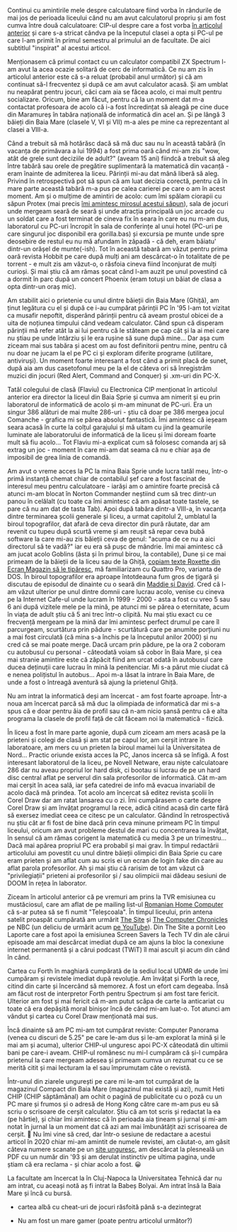 Continui cu amintirile mele despre calculatoare fiind vorba în rândurile de mai jos de perioada liceului când nu am avut calculatorul propriu și am fost cumva între două calculatoare: CIP-ul despre care a fost vorba [în articolul anterior](https://www.rusiczki.net/2021/07/08/cronici-calculatoricesti-cip/) și care s-a stricat cândva pe la începutul clasei a opta și PC-ul pe care l-am primit în primul semestru al primului an de facultate. De aici subtitlul "inspirat" al acestui articol.

Menționasem că primul contact cu un calculator compatibil ZX Spectrum l-am avut la acea ocazie solitară de cerc de informatică. Ce nu am zis în articolul anterior este că s-a reluat (probabil anul următor) și că am continuat să-l frecventez și după ce am avut calculator acasă. Și am umblat nu neapărat pentru jocuri, căci cam aia se făcea acolo, ci mai mult pentru socializare. Oricum, bine am făcut, pentru că la un moment dat m-a contactat profesoara de acolo că i-a fost încredințat să aleagă pe cine duce din Maramureș în tabăra națională de informatică din acel an. Și pe lângă 3 băieți din Baia Mare (clasele V, VI și VII) m-a ales pe mine ca reprezentant al clasei a VIII-a.

Când a trebuit să mă hotărăsc dacă să mă duc sau nu în această tabără (în vacanța de primăvara a lui 1994) a fost prima oară când mi-am zis "wow, atât de grele sunt deciziile de adult?" (aveam 15 ani) fiindcă a trebuit să aleg între tabără sau orele de pregătire suplimentară la matematică din vacanță - eram înainte de admiterea la liceu. Părinții mi-au dat mână liberă să aleg. Privind în retrospectivă pot să spun că am luat decizia corectă, pentru că în mare parte această tabără m-a pus pe calea carierei pe care o am în acest moment. Am și o mulțime de amintiri de acolo: cum îmi spălam ciorapii cu săpun Protex (mai precis [îmi amintesc mirosul acestui săpun](https://www.rusiczki.net/2014/08/22/alti-10-ani/)), sala de jocuri unde mergeam seară de seară și unde atracția principală un joc arcade cu un soldat care a fost terminat de cineva fix în seara în care eu nu m-am dus, laboratorul cu PC-uri încropit în sala de conferințe al unui hotel (PC-uri pe care singurul joc disponibil era gorilla.bas) și excursia pe munte unde spre deosebire de restul eu nu mă afundam în zăpadă - că deh, eram băiatu' dintr-un orășel de munte(-ish). Tot în această tabară am văzut pentru prima oară revista Hobbit pe care după mulți ani am descărcat-o în totalitate de pe torrent - e mult zis am văzut-o, o răsfoia cineva fiind înconjurat de mulți curioși. Și mai știu că am rămas șocat când l-am auzit pe unul povestind că a dormit în parc după un concert Phoenix (eram totuși un băiat de clasa a opta dintr-un oraș mic).

Am stabilit aici o prietenie cu unul dintre băieții din Baia Mare (Ghiță), am ținut legătura cu el și după ce i-au cumpărat părinții PC în '95 l-am tot vizitat ca musafir nepoftit, disperând părinții pentru că aveam prostul obicei de a uita de noțiunea timpului când vedeam calculator. Când spun că disperam părinții mă refer atât la ai lui pentru că le stăteam pe cap cât și la ai mei care nu știau pe unde întârziu și le era rușine să sune după mine... Dar așa cum ziceam mai sus tabăra și acest om au fost definitorii pentru mine, pentru că nu doar ne jucam la el pe PC ci și exploram diferite programe (utilitare, antiviruși). Un moment foarte interesant a fost când a primit placă de sunet, după aia am dus casetofonul meu pe la el de câteva ori să înregistrăm muzici din jocuri (Red Alert, Command and Conquer) și .xm-uri din PC-X.

Tatăl colegului de clasă (Flaviu) cu Electronica CIP menționat în articolul anterior era director la liceul din Baia Sprie și cumva am nimerit și eu prin laboratorul de informatică de acolo și m-am minunat de PC-uri. Era un singur 386 alături de mai multe 286-uri - știu că doar pe 386 mergea jocul Comanche - grafica mi se părea absolut fantastică. Îmi amintesc că ieșeam seara acasă în curte la colțul garajului și mă uitam cu jind la geamurile luminate ale laboratorului de informatică de la liceu și îmi doream foarte mult să fiu acolo... Tot Flaviu mi-a explicat cum să folosesc comanda arj să extrag un joc - moment în care mi-am dat seama că nu e chiar așa de imposibil de grea linia de comandă.

Am avut o vreme acces la PC la mina Baia Sprie unde lucra tatăl meu, într-o primă instanță chemat chiar de contabilul șef care a fost fascinat de interesul meu pentru calculatoare - iarăși am o amintire foarte precisă că atunci m-am blocat în Norton Commander neștiind cum să trec dintr-un panou în celălalt (cu toate ca îmi amintesc că am apăsat toate tastele, se pare că nu am dat de tasta Tab). Apoi după tabăra dintr-a VIII-a, în vacanța dintre terminarea școlii generale și liceu, a urmat capitolul 2, umblatul la biroul topografilor, dat afară de ceva director din pură răutate, dar am revenit cu tupeu după scurtă vreme și am reușit să repar ceva bubă software la care mi-au zis băieții ceva de genul: "acuma de ce nu a aici directorul să te vadă?" iar eu era să pușc de mândrie. Îmi mai amintesc că am jucat acolo Goblins (ăsta și în primul birou, la contabile), Dune și ce mai primeam de la băieții de la liceu sau de la Ghiță, [copiam texte Roxette din Ecran Magazin să le tipăresc](https://www.rusiczki.net/2019/12/11/roxette/), mă familiarizam cu Quattro Pro, varianta de DOS. În biroul topografilor era aproape întotdeauna fum gros de țigară și discutau de episodul de dinainte cu o seară din [Maddie și David](https://en.wikipedia.org/wiki/Moonlighting_(TV_series)). Cred că l-am văzut ulterior pe unul dintre domnii care lucrau acolo, venise cu cineva pe la Internet Cafe-ul unde lucram în 1999 - 2000 - asta a fost cu vreo 5 sau 6 ani după vizitele mele pe la mină, pe atunci mi se părea o eternitate, acum în viața de adult știu că 5 ani trec într-o clipită. Nu mai știu exact cu ce frecvență mergeam pe la mină dar îmi amintesc perfect drumul pe care îl parcurgeam, scurtătura prin pădure - scurtătură care pe anumite porțiuni nu a mai fost circulată (că mina s-a închis pe la începutul anilor 2000) și nu cred că se mai poate merge. Dacă urcam prin pădure, pe la ora 2 coboram cu autobusul cu personal - câteodată voiam să cobor în Baia Mare, și cea mai stranie amintire este că zăpăcit fiind am urcat odată în autobusul care ducea deținuții care lucrau în mină la penitenciar. Mi s-a părut mie ciudat că e nenea polițistul în autobus... Apoi m-a lăsat la intrare în Baia Mare, de unde a fost o întreagă aventură să ajung la prietenul Ghiță.

Nu am intrat la informatică deși am încercat - am fost foarte aproape. Într-a noua am încercat parcă să mă duc la olimpiada de informatică dar mi s-a spus că e doar pentru ăia de profil sau că n-am nicio șansă pentru că e alta programa la clasele de profil față de cât făceam noi la matematică - fizică.

În liceu a fost în mare parte agonie, după cum ziceam am mers acasă pe la prieteni și colegi de clasă și am stat pe capul lor, am cerșit intrare în laboratoare, am mers cu un prieten la biroul mamei lui la Universitatea de Nord... Practic oriunde exista acces la PC, Janos incerca să se înfigă. A fost interesant laboratorul de la liceu, pe Novell Netware, erau niște calculatoare 286 dar nu aveau propriul lor hard disk, ci bootau si lucrau de pe un hard disc central aflat pe serverul din sala profesorilor de informatică. Cât m-am mai cerșit în acea sală, iar șefa catedrei de info mă evacua invariabil de acolo dacă mă prindea. Tot acolo am încercat să editez revista școlii în Corel Draw dar am ratat lansarea cu o zi. Îmi cumpărasem o carte despre Corel Draw și am învățat programul la rece, adică citind acasă din carte fără să exersez imediat ceea ce citesc pe un calculator. Gândind în retrospectivă nu știu cât ar fi fost de bine dacă prin ceva minune primeam PC în timpul liceului, oricum am avut probleme destul de mari cu concentrarea la învățat, în sensul că am rămas corigent la matematică cu media 3 pe un trimestru... Dacă mai apărea propriul PC era probabil și mai grav. În timpul redactării articolului am povestit cu unul dintre băieții olimpici din Baia Sprie cu care eram prieten și am aflat cum au scris ei un ecran de login fake din care au aflat parola profesorilor. Ah și mai știu că rarisim de tot am văzut că "privilegiații" prieteni ai profesorilor și / sau olimpicii mai dădeau sesiuni de DOOM în rețea în laborator.

Ziceam în articolul anterior că pe vremuri am prins la TVR emisiunea cu mustăciosul, care am aflat de pe mailing list-ul [Romanian Home Computer](https://groups.google.com/g/romanianhomecomputer/) că s-ar putea să se fi numit "Teleșcoala". În timpul liceului, prin antena satelit proaspăt cumpărată am urmărit [The Site](https://en.wikipedia.org/wiki/The_Site) și [The Computer Chronicles](https://en.wikipedia.org/wiki/Computer_Chronicles) pe NBC (un deliciu de urmărit acum [pe YouTube](https://www.youtube.com/channel/UCkJ6eQKpHZgsZBla4JgKj3A)). Din The Site a pornit Leo Laporte care a fost apoi la emisiunea Screen Savers la Tech TV din ale cărui episoade am mai descărcat imediat după ce am ajuns la bloc la conexiune internet permanentă și a cărui podcast (TWiT) îl mai ascult și acum din când în când.

Cartea cu Forth în maghiară cumpărată de la sediul local UDMR de unde îmi cumpăram și revistele imediat după revoluție. Am învățat și Forth la rece, citind din carte și încercând să memorez. A fost un efort cam degeaba. Însă am făcut rost de interpretor Forth pentru Spectrum și am fost tare fericit. Ulterior am fost și mai fericit că m-am putut scăpa de carte la anticariat cu toate că era depășită moral binișor încă de când mi-am luat-o. Tot atunci am vândut și cartea cu Corel Draw menționată mai sus.

Încă dinainte să am PC mi-am tot cumpărat reviste: Computer Panorama (venea cu discuri de 5.25" pe care le-am dus și le-am explorat la mină și le mai am și acuma), ulterior CHIP-ul unguresc apoi PC-X câteodată din ultimii bani pe care-i aveam. CHIP-ul românesc nu mi-l cumpăram că și-l cumpăra prietenul la care mergeam adesea și primeam cumva un rezumat cu ce se merită citit și mai lecturam la el sau împrumutam câte o revistă.

Într-unul din ziarele ungurești pe care mi le-am tot cumpărat de la magazinul Compact din Baia Mare (magazinul mai există și azi), numit Heti CHIP (CHIP săptămânal) am ochit o pagină de publicitate cu o poză cu un PC mare și frumos și o adresă de Hong Kong către care m-am pus eu să scriu o scrisoare de cerșit calculator. Știu că am tot scris și redactat la ea (pe hârtie), și chiar îmi amintesc că în perioada aia țineam și jurnal și mi-am notat în jurnal la un moment dat că azi am mai îmbunătățit azi scrisoarea de cerșit. 🙂 Nu îmi vine să cred, dar într-o sesiune de redactare a acestui articol în 2020 chiar mi-am amintit de numele revistei, am căutat-o, am găsit câteva numere scanate pe un [site unguresc](https://retroujsag.com/), am descărcat la plesneală un PDF cu un număr din '93 și am derulat instinctiv pe ultima pagina, unde știam că era reclama - și chiar acolo a fost. 😀

La facultate am încercat la în Cluj-Napoca la Universitatea Tehnică dar nu am intrat, cu aceași notă aș fi intrat la Babeș Bolyai. Am intrat însă la Baia Mare și încă cu bursă.

* cartea albă cu cheat-uri de jocuri răsfoită până s-a dezintegrat

* Nu am fost un mare gamer (poate pentru articolul următor?)
